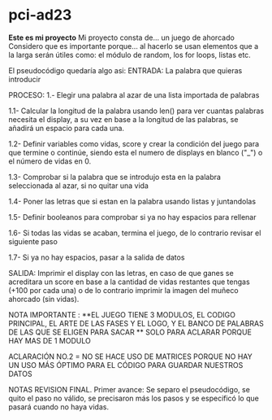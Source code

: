 # pci-ad23
**Este es mi proyecto**
Mi proyecto consta de... un juego de ahorcado
Considero que es importante porque... al hacerlo se usan elementos que a la larga serán útiles como: el módulo de random, los for loops, listas etc.


El pseudocódigo quedaría algo asi:
ENTRADA: La palabra que quieras introducir

PROCESO: 1.- Elegir una palabra al azar de una lista importada de palabras

  1.1- Calcular la longitud de la palabra usando len() para ver cuantas palabras necesita el display, a su vez en base a la longitud de las palabras, se añadirá un espacio para cada una.
  
  1.2- Definir variables como vidas, score y crear la condición del juego para que termine o continúe, siendo esta el numero de displays en blanco ("_") o el número de vidas en 0.
  
  1.3- Comprobar si la palabra que se introdujo esta en la palabra seleccionada al azar, si no quitar una vida
  
  1.4- Poner las letras que si estan en la palabra usando listas y juntandolas
  
  1.5- Definir booleanos para comprobar si ya no hay espacios para rellenar
  
  1.6- Si todas las vidas se acaban, termina el juego, de lo contrario revisar el siguiente paso
  
  1.7- Si ya no hay espacios, pasar a la salida de datos
  

  SALIDA: Imprimir el display con las letras, en caso de que ganes se acreditara un score en base a la cantidad de vidas restantes que tengas (+100 por cada una) o de lo contrario imprimir la imagen del muñeco ahorcado (sin vidas).


  NOTA IMPORTANTE : **EL JUEGO TIENE 3 MODULOS, EL CODIGO PRINCIPAL, EL ARTE DE LAS FASES Y EL LOGO, Y EL BANCO DE PALABRAS DE LAS QUE SE ELIGEN PARA SACAR **
  SOLO PARA ACLARAR PORQUE HAY MAS DE 1 MODULO

  ACLARACIÓN NO.2 = NO SE HACE USO DE MATRICES PORQUE NO HAY UN USO MÁS ÓPTIMO PARA EL CÓDIGO PARA GUARDAR NUESTROS DATOS
  
  NOTAS REVISION FINAL. Primer avance: Se separo el pseudocódigo, se quito el paso no válido, se precisaron más los pasos y se especificó lo que pasará cuando no haya vidas.
